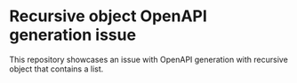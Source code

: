 # Recursive object OpenAPI generation issue

This repository showcases an issue with OpenAPI generation with recursive object that contains a list.
